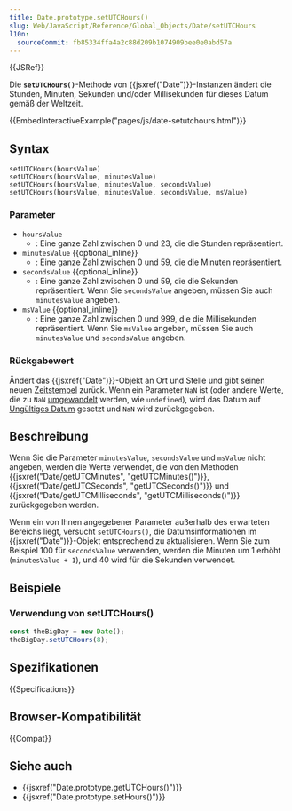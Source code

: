 ```yaml
---
title: Date.prototype.setUTCHours()
slug: Web/JavaScript/Reference/Global_Objects/Date/setUTCHours
l10n:
  sourceCommit: fb85334ffa4a2c88d209b1074909bee0e0abd57a
---
```


{{JSRef}}

Die **`setUTCHours()`**-Methode von {{jsxref("Date")}}-Instanzen ändert die Stunden, Minuten, Sekunden und/oder Millisekunden für dieses Datum gemäß der Weltzeit.

{{EmbedInteractiveExample("pages/js/date-setutchours.html")}}

## Syntax

```js-nolint
setUTCHours(hoursValue)
setUTCHours(hoursValue, minutesValue)
setUTCHours(hoursValue, minutesValue, secondsValue)
setUTCHours(hoursValue, minutesValue, secondsValue, msValue)
```

### Parameter

- `hoursValue`
  - : Eine ganze Zahl zwischen 0 und 23, die die Stunden repräsentiert.
- `minutesValue` {{optional_inline}}
  - : Eine ganze Zahl zwischen 0 und 59, die die Minuten repräsentiert.
- `secondsValue` {{optional_inline}}
  - : Eine ganze Zahl zwischen 0 und 59, die die Sekunden repräsentiert. Wenn Sie `secondsValue` angeben, müssen Sie auch `minutesValue` angeben.
- `msValue` {{optional_inline}}
  - : Eine ganze Zahl zwischen 0 und 999, die die Millisekunden repräsentiert. Wenn Sie `msValue` angeben, müssen Sie auch `minutesValue` und `secondsValue` angeben.

### Rückgabewert

Ändert das {{jsxref("Date")}}-Objekt an Ort und Stelle und gibt seinen neuen [Zeitstempel](/de/docs/Web/JavaScript/Reference/Global_Objects/Date#the_epoch_timestamps_and_invalid_date) zurück. Wenn ein Parameter `NaN` ist (oder andere Werte, die zu `NaN` [umgewandelt](/de/docs/Web/JavaScript/Reference/Global_Objects/Number#number_coercion) werden, wie `undefined`), wird das Datum auf [Ungültiges Datum](/de/docs/Web/JavaScript/Reference/Global_Objects/Date#the_epoch_timestamps_and_invalid_date) gesetzt und `NaN` wird zurückgegeben.

## Beschreibung

Wenn Sie die Parameter `minutesValue`, `secondsValue` und `msValue` nicht angeben, werden die Werte verwendet, die von den Methoden {{jsxref("Date/getUTCMinutes", "getUTCMinutes()")}}, {{jsxref("Date/getUTCSeconds", "getUTCSeconds()")}} und {{jsxref("Date/getUTCMilliseconds", "getUTCMilliseconds()")}} zurückgegeben werden.

Wenn ein von Ihnen angegebener Parameter außerhalb des erwarteten Bereichs liegt, versucht `setUTCHours()`, die Datumsinformationen im {{jsxref("Date")}}-Objekt entsprechend zu aktualisieren. Wenn Sie zum Beispiel 100 für `secondsValue` verwenden, werden die Minuten um 1 erhöht (`minutesValue + 1`), und 40 wird für die Sekunden verwendet.

## Beispiele

### Verwendung von setUTCHours()

```js
const theBigDay = new Date();
theBigDay.setUTCHours(8);
```

## Spezifikationen

{{Specifications}}

## Browser-Kompatibilität

{{Compat}}

## Siehe auch

- {{jsxref("Date.prototype.getUTCHours()")}}
- {{jsxref("Date.prototype.setHours()")}}
